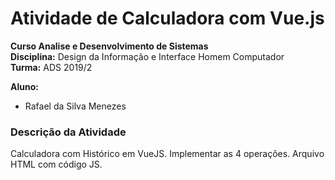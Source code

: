 # Atividade de Calculadora com Vue.js 

__Curso Analise e Desenvolvimento de Sistemas__  
__Disciplina:__ Design da Informação e Interface Homem Computador   
__Turma:__ ADS 2019/2

__Aluno:__ 
- Rafael da Silva Menezes

### Descrição da Atividade 

Calculadora com Histórico em VueJS. Implementar as 4 operações. Arquivo HTML com código JS.

